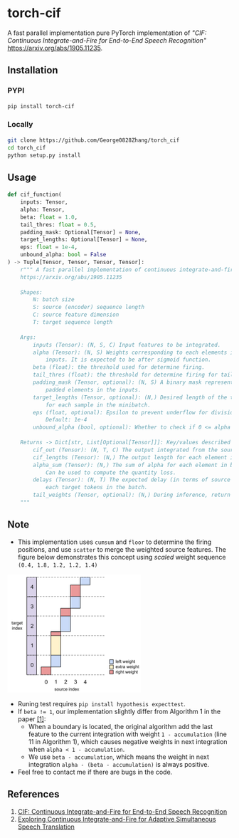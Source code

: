 # torch-cif

A fast parallel implementation pure PyTorch implementation of *"CIF: Continuous Integrate-and-Fire for End-to-End Speech Recognition"*  https://arxiv.org/abs/1905.11235.

## Installation
### PYPI
```bash
pip install torch-cif
```
### Locally
```bash
git clone https://github.com/George0828Zhang/torch_cif
cd torch_cif
python setup.py install
```

## Usage
```python
def cif_function(
    inputs: Tensor,
    alpha: Tensor,
    beta: float = 1.0,
    tail_thres: float = 0.5,
    padding_mask: Optional[Tensor] = None,
    target_lengths: Optional[Tensor] = None,
    eps: float = 1e-4,
    unbound_alpha: bool = False
) -> Tuple[Tensor, Tensor, Tensor, Tensor]:
    r""" A fast parallel implementation of continuous integrate-and-fire (CIF)
    https://arxiv.org/abs/1905.11235

    Shapes:
        N: batch size
        S: source (encoder) sequence length
        C: source feature dimension
        T: target sequence length

    Args:
        inputs (Tensor): (N, S, C) Input features to be integrated.
        alpha (Tensor): (N, S) Weights corresponding to each elements in the
            inputs. It is expected to be after sigmoid function.
        beta (float): the threshold used for determine firing.
        tail_thres (float): the threshold for determine firing for tail handling.
        padding_mask (Tensor, optional): (N, S) A binary mask representing
            padded elements in the inputs.
        target_lengths (Tensor, optional): (N,) Desired length of the targets
            for each sample in the minibatch.
        eps (float, optional): Epsilon to prevent underflow for divisions.
            Default: 1e-4
        unbound_alpha (bool, optional): Whether to check if 0 <= alpha <= 1.

    Returns -> Dict[str, List[Optional[Tensor]]]: Key/values described below.
        cif_out (Tensor): (N, T, C) The output integrated from the source.
        cif_lengths (Tensor): (N,) The output length for each element in batch.
        alpha_sum (Tensor): (N,) The sum of alpha for each element in batch.
            Can be used to compute the quantity loss.
        delays (Tensor): (N, T) The expected delay (in terms of source tokens) for
            each target tokens in the batch.
        tail_weights (Tensor, optional): (N,) During inference, return the tail.
    """
```

## Note
- This implementation uses `cumsum` and `floor` to determine the firing positions, and use `scatter` to merge the weighted source features. The figure below demonstrates this concept using *scaled* weight sequence `(0.4, 1.8, 1.2, 1.2, 1.4)`

<img src="concept.png" alt="drawing" width="300"/>

- Runing test requires `pip install hypothesis expecttest`.
- If `beta != 1`, our implementation slightly differ from Algorithm 1 in the paper [[1]](#reference):
    - When a boundary is located, the original algorithm add the last feature to the current integration with weight `1 - accumulation` (line 11 in Algorithm 1), which causes negative weights in next integration when `alpha < 1 - accumulation`. 
    - We use `beta - accumulation`, which means the weight in next integration `alpha - (beta - accumulation)` is always positive.
- Feel free to contact me if there are bugs in the code.

## References
1. [CIF: Continuous Integrate-and-Fire for End-to-End Speech Recognition](https://arxiv.org/abs/1905.11235)
2. [Exploring Continuous Integrate-and-Fire for Adaptive Simultaneous Speech Translation](https://www.isca-archive.org/interspeech_2022/chang22f_interspeech.html)